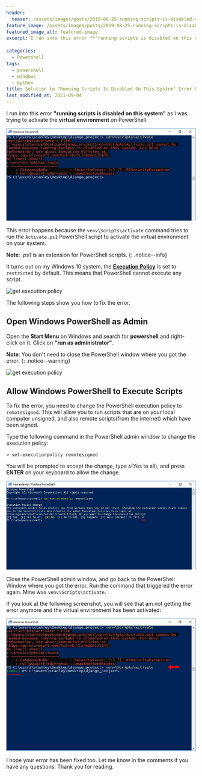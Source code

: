 ```yaml
---
header:
  teaser: /assets/images/posts/2019-08-25-running-scripts-is-disabled-on-this-system-powershell/featured-image.jpg
feature_image: /assets/images/posts/2019-08-25-running-scripts-is-disabled-on-this-system-powershell/featured-image.jpg
featured_image_alt: featured-image
excerpt: I run into this error **"running scripts is disabled on this system"**  as I was trying to activate

categories:
  - Powershell
tags:
  - powershell
  - windows
  - python
title: Solution to "Running Scripts Is Disabled On This System" Error On PowerShell
last_modified_at: 2021-09-04
---
```


I run into this error **"running scripts is disabled on this system"** as I was trying to activate the **virtual environment** on PowerShell.

![running scripts disabled](/assets/images/posts/2019-08-25-running-scripts-is-disabled-on-this-system-powershell/powershell-error.jpg)

This error happens because the `venv\Scripts\activate` command tries to run the `Activate.ps1` PowerShell script to activate the virtual environment on your system.

**Note**: _.ps1_ is an extension for PowerShell scripts.
{: .notice--info}

It turns out on my Windows 10 system, the [**Execution Policy**](https://docs.microsoft.com/en-us/powershell/module/microsoft.powershell.core/about/about_execution_policies?view=powershell-7.1) is set to `restricted` by default. This means that PowerShell cannot execute any script.

![get execution policy](/assets/images/posts/2019-08-25-running-scripts-is-disabled-on-this-system-powershell/get-execution-policy.jpg)

The following steps show you how to fix the error.

## Open  Windows PowerShell as Admin

Open the **Start Menu** on Windows and search for **powershell** and right-click on it. Click on **"run as administrator"**.

**Note**: You don't need to close the PowerShell window where you got the error.
{: .notice--warning}

![get execution policy](/assets/images/posts/2019-08-25-running-scripts-is-disabled-on-this-system-powershell/powershell-admin.jpg)

## Allow Windows PowerShell to Execute Scripts

To fix the error, you need to change the PowerShell execution policy to `remotesigned`. This will allow you to run scripts that are on your local computer unsigned,  and also remote scripts(from the internet) which have been signed.

Type the following command in the PowerShell admin window to change the execution policy:

```
> set-executionpolicy remotesigned
```

You will be prompted to accept the change, type `A`(Yes to all), and press **ENTER** on your keyboard to allow the change.

![execution policy change](/assets/images/posts/2019-08-25-running-scripts-is-disabled-on-this-system-powershell/execution-policy-change.jpg)


Close the PowerShell admin window, and go back to the PowerShell Window where you got the error. Run the command that triggered the error again. Mine was `venv\Scripts\activate`.

If you look at the following screenshot, you will see that am not getting the error anymore and the virtual environment has been activated:

![virtualenv works](/assets/images/posts/2019-08-25-running-scripts-is-disabled-on-this-system-powershell/virtualenv-works.jpg)

I hope your error has been fixed too. Let me know in the comments if you have any questions. Thank you for reading.



